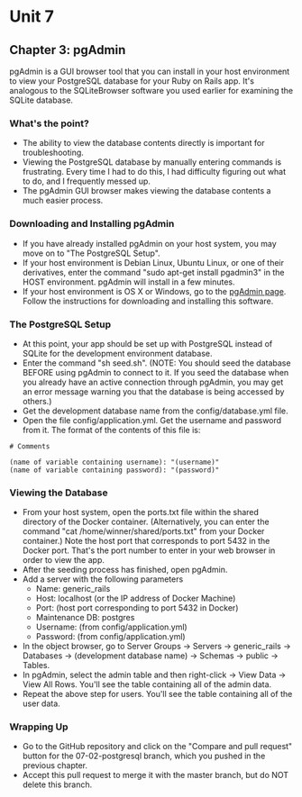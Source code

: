 # Unit 7
## Chapter 3: pgAdmin

pgAdmin is a GUI browser tool that you can install in your host environment to view your PostgreSQL database for your Ruby on Rails app.  It's analogous to the SQLiteBrowser software you used earlier for examining the SQLite database.

### What's the point?
* The ability to view the database contents directly is important for troubleshooting.
* Viewing the PostgreSQL database by manually entering commands is frustrating.  Every time I had to do this, I had difficulty figuring out what to do, and I frequently messed up.
* The pgAdmin GUI browser makes viewing the database contents a much easier process.

### Downloading and Installing pgAdmin
* If you have already installed pgAdmin on your host system, you may move on to "The PostgreSQL Setup".
* If your host environment is Debian Linux, Ubuntu Linux, or one of their derivatives, enter the command "sudo apt-get install pgadmin3" in the HOST environment. pgAdmin will install in a few minutes.
* If your host environment is OS X or Windows, go to the [pgAdmin page](https://www.pgadmin.org/). Follow the instructions for downloading and installing this software.

### The PostgreSQL Setup
* At this point, your app should be set up with PostgreSQL instead of SQLite for the development environment database.
* Enter the command "sh seed.sh".  (NOTE: You should seed the database BEFORE using pgAdmin to connect to it.  If you seed the database when you already have an active connection through pgAdmin, you may get an error message warning you that the database is being accessed by others.)
* Get the development database name from the config/database.yml file.
* Open the file config/application.yml.  Get the username and password from it.  The format of the contents of this file is:
```
# Comments

(name of variable containing username): "(username)"
(name of variable containing password): "(password)"
```

### Viewing the Database
* From your host system, open the ports.txt file within the shared directory of the Docker container.  (Alternatively, you can enter the command "cat /home/winner/shared/ports.txt" from your Docker container.)  Note the host port that corresponds to port 5432 in the Docker port.  That's the port number to enter in your web browser in order to view the app.
* After the seeding process has finished, open pgAdmin.
* Add a server with the following parameters
  * Name: generic_rails
  * Host: localhost (or the IP address of Docker Machine)
  * Port: (host port corresponding to port 5432 in Docker)
  * Maintenance DB: postgres
  * Username: (from config/application.yml)
  * Password: (from config/application.yml)
* In the object browser, go to Server Groups -> Servers -> generic_rails -> Databases -> (development database name) -> Schemas -> public -> Tables.
* In pgAdmin, select the admin table and then right-click -> View Data -> View All Rows.  You'll see the table containing all of the admin data.
* Repeat the above step for users.  You'll see the table containing all of the user data.

### Wrapping Up
* Go to the GitHub repository and click on the "Compare and pull request" button for the 07-02-postgresql branch, which you pushed in the previous chapter.
* Accept this pull request to merge it with the master branch, but do NOT delete this branch.
